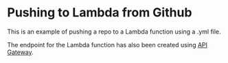 # Pushing to Lambda from Github

This is an example of pushing a repo to a Lambda function using a .yml file.

The endpoint for the Lambda function has also been created using [API Gateway](https://vsec9h4b21.execute-api.eu-west-2.amazonaws.com/default/githubActionExample).
